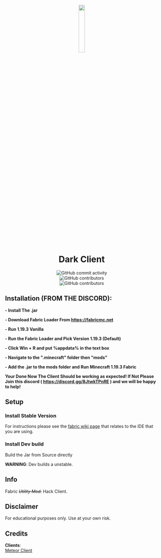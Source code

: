 
<p align="center">
<img src="https://cdn.discordapp.com/attachments/1068644852532781056/1069331476186927194/updated-modified.png?size=4096" width="20%"/>
</p>

<h1 align="center">Dark Client</h1>

<div style="display: grid; place-items: center;">
    <img alt="GitHub commit activity" src="https://img.shields.io/github/commit-activity/w/SatanaelCode/DarkClient?color=black"> <img alt="GitHub contributors" src="https://img.shields.io/github/contributors/SatanaelCode/DarkClient?color=black&label=Developers">
<img alt="GitHub contributors" src="https://img.shields.io/github/v/release/SatanaelCode/DarkClient?display_name=tag&include_prereleases&color=black">
    

</div>

## Installation (FROM THE DISCORD):

**- Install The .jar**

**- Download Fabric Loader From https://fabricmc.net**

**- Run 1.19.3 Vanilla**

**- Run the Fabric Loader and Pick Version 1.19.3 (Default)**

**- Click Win + R and put %appdata% in the text box**

**- Navigate to the ".minecraft" folder then "mods"**

**- Add the .jar to the mods folder and Run Minecraft 1.19.3 Fabric**

**Your Done Now The Client Should be working as expected! If Not Please Join this discord ( https://discord.gg/8JtwkTPnRE ) and we will be happy to help!**

## Setup

### Install Stable Version
For instructions please see the [fabric wiki page](https://fabricmc.net/wiki/tutorial:setup) that relates to the IDE that you are using.

### Install Dev build
Build the Jar from Source directly

**WARNING**: Dev builds a unstable.
## Info

Fabric _~~Utility Mod.~~_ Hack Client.

## Disclaimer

For educational purposes only. Use at your own risk.

## Credits
**Clients**:  
[Meteor Client](https://github.com/MeteorDevelopment/meteor-client)  
